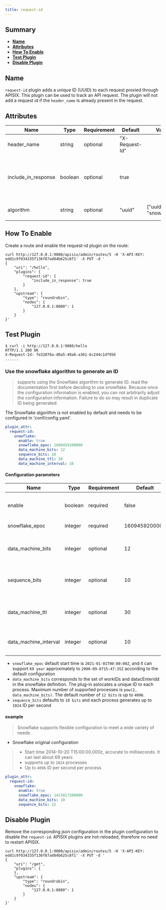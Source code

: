 ```yaml
---
title: request-id
---
```


<!--
#
# Licensed to the Apache Software Foundation (ASF) under one or more
# contributor license agreements.  See the NOTICE file distributed with
# this work for additional information regarding copyright ownership.
# The ASF licenses this file to You under the Apache License, Version 2.0
# (the "License"); you may not use this file except in compliance with
# the License.  You may obtain a copy of the License at
#
#     http://www.apache.org/licenses/LICENSE-2.0
#
# Unless required by applicable law or agreed to in writing, software
# distributed under the License is distributed on an "AS IS" BASIS,
# WITHOUT WARRANTIES OR CONDITIONS OF ANY KIND, either express or implied.
# See the License for the specific language governing permissions and
# limitations under the License.
#
-->

## Summary

- [**Name**](#name)
- [**Attributes**](#attributes)
- [**How To Enable**](#how-to-enable)
- [**Test Plugin**](#test-plugin)
- [**Disable Plugin**](#disable-plugin)

## Name

`request-id` plugin adds a unique ID (UUID) to each request proxied through APISIX. This plugin can be used to track an
API request. The plugin will not add a request id if the `header_name` is already present in the request.

## Attributes

| Name                | Type    | Requirement | Default        | Valid | Description                                                    |
| ------------------- | ------- | ----------- | -------------- | ----- | -------------------------------------------------------------- |
| header_name         | string  | optional    | "X-Request-Id" |       | Request ID header name                                         |
| include_in_response | boolean | optional    | true           |       | Option to include the unique request ID in the response header |
| algorithm           | string  | optional    | "uuid"         | ["uuid", "snowflake"] | ID generation algorithm |

## How To Enable

Create a route and enable the request-id plugin on the route:

```shell
curl http://127.0.0.1:9080/apisix/admin/routes/5 -H 'X-API-KEY: edd1c9f034335f136f87ad84b625c8f1' -X PUT -d '
{
    "uri": "/hello",
    "plugins": {
        "request-id": {
            "include_in_response": true
        }
    },
    "upstream": {
        "type": "roundrobin",
        "nodes": {
            "127.0.0.1:8080": 1
        }
    }
}'
```

## Test Plugin

```shell
$ curl -i http://127.0.0.1:9080/hello
HTTP/1.1 200 OK
X-Request-Id: fe32076a-d0a5-49a6-a361-6c244c1df956
......
```

### Use the snowflake algorithm to generate an ID

> supports using the Snowflake algorithm to generate ID.
> read the documentation first before deciding to use snowflake. Because once the configuration information is enabled, you can not arbitrarily adjust the configuration information. Failure to do so may result in duplicate ID being generated.

The Snowflake algorithm is not enabled by default and needs to be configured in 'conf/config.yaml'.

```yaml
plugin_attr:
  request-id:
    snowflake:
      enable: true
      snowflake_epoc: 1609459200000
      data_machine_bits: 12
      sequence_bits: 10
      data_machine_ttl: 30
      data_machine_interval: 10
```

#### Configuration parameters

| Name                | Type    | Requirement   | Default        |  Valid  | Description                    |
| ------------------- | ------- | ------------- | -------------- | ------- | ------------------------------ |
| enable                     | boolean  | required   | false          |  | When set it to true, enable the snowflake algorithm.  |
| snowflake_epoc             | integer  | required   | 1609459200000  |  | Start timestamp (in milliseconds)       |
| data_machine_bits          | integer  | optional   | 12             |  | Maximum number of supported machines (processes) `1 << data_machine_bits` |
| sequence_bits              | integer  | optional   | 10             |  | Maximum number of generated ID per millisecond per node `1 << sequence_bits` |
| data_machine_ttl           | integer  | optional   | 30             |  | Valid time of registration of 'data_machine' in 'etcd' (unit: seconds) |
| data_machine_interval      | integer  | optional   | 10             |  | Time between 'data_machine' renewal in 'etcd' (unit: seconds) |

- `snowflake_epoc` default start time is  `2021-01-01T00:00:00Z`, and it can support `69 year` approximately to `2090-09-0715:47:35Z` according to the default configuration
- `data_machine_bits` corresponds to the set of workIDs and datacEnteridd in the snowflake definition. The plug-in aslocates a unique ID to each process. Maximum number of supported processes is `pow(2, data_machine_bits)`. The default number of `12 bits` is up to `4096`.
- `sequence_bits` defaults to `10 bits` and each process generates up to `1024` ID per second

#### example

> Snowflake supports flexible configuration to meet a wide variety of needs

- Snowflake original configuration

> - Start time 2014-10-20 T15:00:00.000z, accurate to milliseconds. It can last about 69 years
> - supports up to `1024` processes
> - Up to `4096` ID per second per process

```yaml
plugin_attr:
  request-id:
    snowflake:
      enable: true
      snowflake_epoc: 1413817200000
      data_machine_bits: 10
      sequence_bits: 12
```

## Disable Plugin

Remove the corresponding json configuration in the plugin configuration to disable the `request-id`.
APISIX plugins are hot-reloaded, therefore no need to restart APISIX.

```shell
curl http://127.0.0.1:9080/apisix/admin/routes/5 -H 'X-API-KEY: edd1c9f034335f136f87ad84b625c8f1' -X PUT -d '
{
    "uri": "/get",
    "plugins": {
    },
    "upstream": {
        "type": "roundrobin",
        "nodes": {
            "127.0.0.1:8080": 1
        }
    }
}'
```
